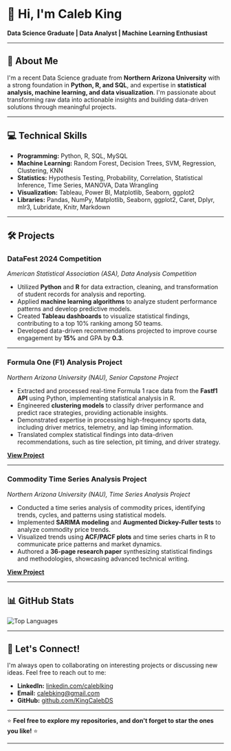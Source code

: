 # 👋 Hi, I'm Caleb King

**Data Science Graduate | Data Analyst | Machine Learning Enthusiast**

---

## 🚀 **About Me**

I'm a recent Data Science graduate from **Northern Arizona University** with a strong foundation in **Python, R, and SQL**, and expertise in **statistical analysis, machine learning, and data visualization**. I'm passionate about transforming raw data into actionable insights and building data-driven solutions through meaningful projects.  

---

## 💻 **Technical Skills**

- **Programming:** Python, R, SQL, MySQL  
- **Machine Learning:** Random Forest, Decision Trees, SVM, Regression, Clustering, KNN  
- **Statistics:** Hypothesis Testing, Probability, Correlation, Statistical Inference, Time Series, MANOVA, Data Wrangling  
- **Visualization:** Tableau, Power BI, Matplotlib, Seaborn, ggplot2  
- **Libraries:** Pandas, NumPy, Matplotlib, Seaborn, ggplot2, Caret, Dplyr, mlr3, Lubridate, Knitr, Markdown  

---

## 🛠️ **Projects**

### **DataFest 2024 Competition**  
*American Statistical Association (ASA), Data Analysis Competition*  
- Utilized **Python** and **R** for data extraction, cleaning, and transformation of student records for analysis and reporting.  
- Applied **machine learning algorithms** to analyze student performance patterns and develop predictive models.  
- Created **Tableau dashboards** to visualize statistical findings, contributing to a top 10% ranking among 50 teams.  
- Developed data-driven recommendations projected to improve course engagement by **15%** and GPA by **0.3**.  

---

### **Formula One (F1) Analysis Project**  
*Northern Arizona University (NAU), Senior Capstone Project*  
- Extracted and processed real-time Formula 1 race data from the **Fastf1 API** using Python, implementing statistical analysis in R.  
- Engineered **clustering models** to classify driver performance and predict race strategies, providing actionable insights.  
- Demonstrated expertise in processing high-frequency sports data, including driver metrics, telemetry, and lap timing information.  
- Translated complex statistical findings into data-driven recommendations, such as tire selection, pit timing, and driver strategy.  

**[View Project](https://github.com/KingCalebDS/F1_analysis)**  

---

### **Commodity Time Series Analysis Project**  
*Northern Arizona University (NAU), Time Series Analysis Project*  
- Conducted a time series analysis of commodity prices, identifying trends, cycles, and patterns using statistical models.  
- Implemented **SARIMA modeling** and **Augmented Dickey-Fuller tests** to analyze commodity price trends.  
- Visualized trends using **ACF/PACF plots** and time series charts in R to communicate price patterns and market dynamics.  
- Authored a **36-page research paper** synthesizing statistical findings and methodologies, showcasing advanced technical writing.  

**[View Project](https://github.com/KingCalebDS/CommodityProject)**  

---

## 📊 **GitHub Stats**

![Top Languages](https://github-readme-stats.vercel.app/api/top-langs/?username=KingCalebDS&layout=compact&theme=radical)

---

## 🤝 **Let's Connect!**

I'm always open to collaborating on interesting projects or discussing new ideas. Feel free to reach out to me:  
- **LinkedIn:** [linkedin.com/caleblking](https://www.linkedin.com/in/caleblking/)  
- **Email:** [calebking@gmail.com](mailto:calebking@gmail.com)  
- **GitHub:** [github.com/KingCalebDS](https://github.com/KingCalebDS)  

---

⭐️ **Feel free to explore my repositories, and don't forget to star the ones you like!** ⭐️  

---
